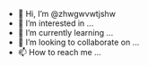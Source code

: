- 👋 Hi, I’m @zhwgwvwtjshw
- 👀 I’m interested in ...
- 🌱 I’m currently learning ...
- 💞️ I’m looking to collaborate on ...
- 📫 How to reach me ...

<!---
zhwgwvwtjshw/zhwgwvwtjshw is a ✨ special ✨ repository because its `README.md` (this file) appears on your GitHub profile.
You can click the Preview link to take a look at your changes.
--->

